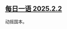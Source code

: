 <!--1738531979000-->
[每日一语 2025.2.2](https://chinadigitaltimes.net/chinese/715542.html)
------

<p>动摇国本。</p><p><img decoding="async" src="https://chinadigitaltimes.net/chinese/files/2025/02/2.2.jpg" alt=""></p><div class="addtoany_share_save_container addtoany_content addtoany_content_bottom"><div class="a2a_kit a2a_kit_size_32 addtoany_list" data-a2a-url="https://chinadigitaltimes.net/chinese/715542.html" data-a2a-title="每日一语 2025.2.2"><a class="a2a_button_facebook" href="https://www.addtoany.com/add_to/facebook?linkurl=https%3A%2F%2Fchinadigitaltimes.net%2Fchinese%2F715542.html&amp;linkname=%E6%AF%8F%E6%97%A5%E4%B8%80%E8%AF%AD%202025.2.2" title="Facebook" rel="nofollow noopener" target="_blank"></a><a class="a2a_button_twitter" href="https://www.addtoany.com/add_to/twitter?linkurl=https%3A%2F%2Fchinadigitaltimes.net%2Fchinese%2F715542.html&amp;linkname=%E6%AF%8F%E6%97%A5%E4%B8%80%E8%AF%AD%202025.2.2" title="Twitter" rel="nofollow noopener" target="_blank"></a><a class="a2a_button_telegram" href="https://www.addtoany.com/add_to/telegram?linkurl=https%3A%2F%2Fchinadigitaltimes.net%2Fchinese%2F715542.html&amp;linkname=%E6%AF%8F%E6%97%A5%E4%B8%80%E8%AF%AD%202025.2.2" title="Telegram" rel="nofollow noopener" target="_blank"></a><a class="a2a_button_reddit" href="https://www.addtoany.com/add_to/reddit?linkurl=https%3A%2F%2Fchinadigitaltimes.net%2Fchinese%2F715542.html&amp;linkname=%E6%AF%8F%E6%97%A5%E4%B8%80%E8%AF%AD%202025.2.2" title="Reddit" rel="nofollow noopener" target="_blank"></a><a class="a2a_button_whatsapp" href="https://www.addtoany.com/add_to/whatsapp?linkurl=https%3A%2F%2Fchinadigitaltimes.net%2Fchinese%2F715542.html&amp;linkname=%E6%AF%8F%E6%97%A5%E4%B8%80%E8%AF%AD%202025.2.2" title="WhatsApp" rel="nofollow noopener" target="_blank"></a><a class="a2a_button_email" href="https://www.addtoany.com/add_to/email?linkurl=https%3A%2F%2Fchinadigitaltimes.net%2Fchinese%2F715542.html&amp;linkname=%E6%AF%8F%E6%97%A5%E4%B8%80%E8%AF%AD%202025.2.2" title="Email" rel="nofollow noopener" target="_blank"></a><a class="a2a_button_copy_link" href="https://www.addtoany.com/add_to/copy_link?linkurl=https%3A%2F%2Fchinadigitaltimes.net%2Fchinese%2F715542.html&amp;linkname=%E6%AF%8F%E6%97%A5%E4%B8%80%E8%AF%AD%202025.2.2" title="Copy Link" rel="nofollow noopener" target="_blank"></a><a class="a2a_dd addtoany_share_save addtoany_share" href="https://www.addtoany.com/share"></a></div></div>
